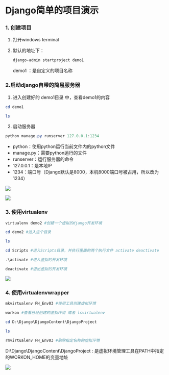 # Django简单的项目演示



### 1. 创建项目

1. 打开windows terminal

2. 默认的地址下：

   ```powershell
   django-admin startproject demo1
   ```

   demo1 ：是自定义的项目名称



### 2.启动django自带的简易服务器

1. 进入创建好的 demo1目录 中，查看demo1的内容

```powershell
cd demo1

ls
```

2. 启动服务器

```powershell
python manage.py runserver 127.0.0.1:1234
```

- python：使用python运行当前文件内的python文件
- manage.py：需要python运行的文件
- runserver：运行服务器的命令
- 127.0.0.1：是本地IP
- 1234：端口号（Django默认是8000，本机8000端口号被占用，所以改为1234）

![](D:\TyporaNote\Django\2.Django简单的项目演示.assets\5.png)

![](D:\TyporaNote\Django\2.Django简单的项目演示.assets\6.png)



### 3. 使用virtualenv

```powershell
virtualenv demo2 #创建一个虚拟的django开发环境

cd demo2 #进入这个目录

ls

cd Scripts #进入Scripts目录，并执行里面的两个执行文件 activate deactivate

.\activate #进入虚拟的开发环境

deactivate #退出虚拟的开发环境
```

![](D:\TyporaNote\Django\2.Django简单的项目演示.assets\7.png)



### 4. 使用virtualenvwrapper

```powershell
mkvirtualenv FH_Env03 #使用工具创建虚拟环境

workon #查看已经创建的虚拟环境 或者 lsvirtualenv

cd D:\Django\DjangoContent\DjangoProject

ls

rmvirtualenv FH_Env03 #删除指定名称的虚拟环境
```

D:\Django\DjangoContent\DjangoProject : 是虚拟环境管理工具在PATH中指定的WORKON_HOME的变量地址



![](D:\TyporaNote\Django\2.Django简单的项目演示.assets\8.png)

